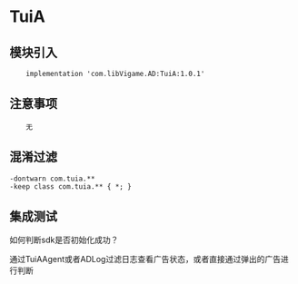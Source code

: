 # TuiA

## 模块引入

```text
    implementation 'com.libVigame.AD:TuiA:1.0.1'
```

## 注意事项

```text
    无
```

## 混淆过滤

```text
-dontwarn com.tuia.**
-keep class com.tuia.** { *; }
```

## 集成测试

如何判断sdk是否初始化成功？

通过TuiAAgent或者ADLog过滤日志查看广告状态，或者直接通过弹出的广告进行判断

